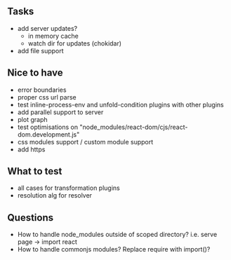## Tasks
- add server updates?
  - in memory cache
  - watch dir for updates (chokidar)
- add file support

## Nice to have
- error boundaries
- proper css url parse
- test inline-process-env and unfold-condition plugins with other plugins
- add parallel support to server
- plot graph
- test optimisations on "node_modules/react-dom/cjs/react-dom.development.js"
- css modules support / custom module support
- add https

## What to test
- all cases for transformation plugins
- resolution alg for resolver

## Questions
- How to handle node_modules outside of scoped directory? i.e. serve page -> import react
- How to handle commonjs modules? Replace require with import()?
